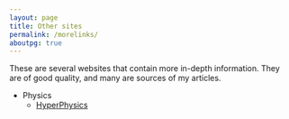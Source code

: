 ```yaml
---
layout: page
title: Other sites
permalink: /morelinks/
aboutpg: true
---
```


These are several websites that contain more in-depth information. They are of good quality, and many are sources of my articles.

* Physics
  * [HyperPhysics](http://hyperphysics.phy-astr.gsu.edu/)